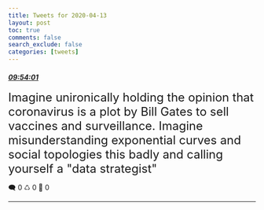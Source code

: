 ```yaml
---
title: Tweets for 2020-04-13
layout: post
toc: true
comments: false
search_exclude: false
categories: [tweets]
---
```



#### <a href = "https://twitter.com/deepfates/status/1249727549367697408">*09:54:01*</a>

<font size="5">Imagine unironically holding the opinion that coronavirus is a plot by Bill Gates to sell vaccines and surveillance.  Imagine misunderstanding exponential curves and social topologies this badly and calling yourself a "data strategist"</font>



🗨️ 0 ♺ 0 🤍  0   

---
    
            
